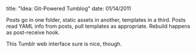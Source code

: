title: "Idea: Git-Powered Tumblog"
date: 01/14/2011

Posts go in one folder, static assets in another, templates in a third. Posts read YAML info from posts, pull templates as appropriate. Rebuild happens as post-receive hook.

This Tumblr web interface sure is nice, though.